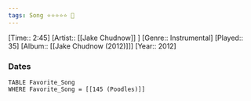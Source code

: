 ```yaml
---
tags: Song ⭐⭐⭐⭐⭐ 💛
---
```

[Time:: 2:45]
[Artist:: [[Jake Chudnow]] ]
[Genre:: Instrumental]
[Played:: 35]
[Album:: [[Jake Chudnow (2012)]]]
[Year:: 2012]
### Dates
````dataview
TABLE Favorite_Song
WHERE Favorite_Song = [[145 (Poodles)]]
````
